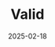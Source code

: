 ---  
layout: startup_page  
title: "Valid"  
id: "valid.co"  
permalink: "/validvalid.co02182025/"  
website: "http://valid.co/"  
funding_round: "Seed"  
funding_amount: "$5.5M"  
investors: "Canaan Partners, Neo, J Ventures, Steve Huffman, Scott Banister"  
about: "Valid is an AI-enabled ad agency that transforms digital advertising by automating campaign management, optimization, and performance tracking. It empowers businesses of all sizes to achieve scalable, cost-effective advertising results without relying on traditional agency models. The platform leverages AI to manage everything from attribution to ad delivery."  
markets: "AI, Adtech"  
hq: "San Francisco, California, United States"  
founded_year: "2008"  
linkedin: "https://www.linkedin.com/company/valid-s-a-"  
twitter: ""  
instagram: ""  
facebook: "https://www.facebook.com/validsa"  
crunchbase: "https://www.crunchbase.com/organization/valid"  
pitchbook: ""  

date_display: "18-Feb-2025"  
date: "2025-02-18"

# SEO Optimization  
meta_title: "Valid - Seed Funding ($5.5M)"  
meta_description: "Valid, Valid is an AI-enabled ad agency that transforms digital advertising by automating campaign management, optimization, and performance tracking. It emp..."  
meta_keywords: "Valid, AI, Adtech, Seed funding"  
canonical_url: "https://startup.projectstartups.com/validvalid.co02182025/"  
---